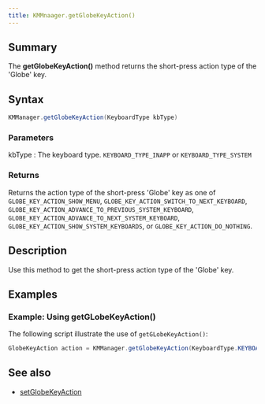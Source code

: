 ```yaml
---
title: KMMnaager.getGlobeKeyAction()
---
```


## Summary
The **getGlobeKeyAction()** method returns the short-press action type of the 'Globe' key.

## Syntax
```java
KMManager.getGlobeKeyAction(KeyboardType kbType)
```

### Parameters
kbType
: The keyboard type. `KEYBOARD_TYPE_INAPP` or `KEYBOARD_TYPE_SYSTEM`

### Returns
Returns the action type of the short-press 'Globe' key as one of 
  `GLOBE_KEY_ACTION_SHOW_MENU`, `GLOBE_KEY_ACTION_SWITCH_TO_NEXT_KEYBOARD`, 
  `GLOBE_KEY_ACTION_ADVANCE_TO_PREVIOUS_SYSTEM_KEYBOARD`, `GLOBE_KEY_ACTION_ADVANCE_TO_NEXT_SYSTEM_KEYBOARD`,
  `GLOBE_KEY_ACTION_SHOW_SYSTEM_KEYBOARDS`, or `GLOBE_KEY_ACTION_DO_NOTHING`.

## Description
Use this method to get the short-press action type of the 'Globe' key.

## Examples

### Example: Using getGLobeKeyAction()
The following script illustrate the use of `getGLobeKeyAction()`:
```java
GlobeKeyAction action = KMManager.getGlobeKeyAction(KeyboardType.KEYBOARD_TYPE_SYSTEM);
```

## See also
* [setGlobeKeyAction](setGlobeKeyAction())
